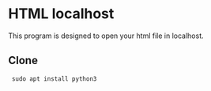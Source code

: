 
<h1>HTML localhost</h1>
This program is designed to open your html file in localhost.
<h2>Clone</h2>
<pre><code> sudo apt install python3</code></pre>
